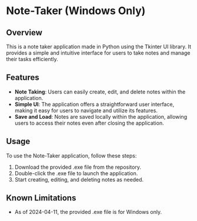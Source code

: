 # Note-Taker (Windows Only)

## Overview

This is a note taker application made in Python using the Tkinter UI library. It provides a simple and intuitive interface for users to take notes and manage their tasks efficiently.

## Features

- **Note Taking**: Users can easily create, edit, and delete notes within the application.
- **Simple UI**: The application offers a straightforward user interface, making it easy for users to navigate and utilize its features.
- **Save and Load**: Notes are saved locally within the application, allowing users to access their notes even after closing the application.

## Usage

To use the Note-Taker application, follow these steps:

1. Download the provided .exe file from the repository.
2. Double-click the .exe file to launch the application.
3. Start creating, editing, and deleting notes as needed.

## Known Limitations

- As of 2024-04-11, the provided .exe file is for Windows only.

